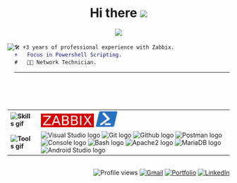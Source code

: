   <!-- Welcome -->
<h1  align="center">Hi there <img src="https://media.giphy.com/media/hvRJCLFzcasrR4ia7z/giphy.gif" width="35"></h1>

  <!-- Typing Text -->
<p align="center">
  <img src="https://readme-typing-svg.herokuapp.com?font=ROBOT&duration=1000&size=20&color=f5f5f5&background=000000&center=true&vCenter=true&width=490&lines=%3E+I'm+a+Zabbix+and+Powershell+Developer.">
</p>

  <!-- Profile Picture -->
<img align="left" height="150" src="https://i.giphy.com/media/v1.Y2lkPTc5MGI3NjExNjV4N2FrZnM1dmxoMTF3ZGdodzY5aXRjODhhc24yaW90Y3hhZ2I4OSZlcD12MV9pbnRlcm5hbF9naWZfYnlfaWQmY3Q9Zw/QDjpIL6oNCVZ4qzGs7/giphy.webp"/>

  <!-- Description -->
```diff
🛠️ +3 years of professional experience with Zabbix.
+   Focus in Powershell Scripting.
#   👨‍💻 Network Technician.
```

---
<table align="center">
    <tr>
        <td style="font-weight: bold; padding-right: 10px; vertical-align: center; border: none;">
          <img src="https://media2.giphy.com/media/QssGEmpkyEOhBCb7e1/giphy.gif?cid=ecf05e47a0n3gi1bfqntqmob8g9aid1oyj2wr3ds3mg700bl&rid=giphy.gif" width="30" alt="Skills gif">
        </td>
        <td>
          <img src="https://github.com/gitlableo/Profile/blob/main/zabbix_logo.svg" width="120" alt="Zabbix logo" />
          <img src="https://github.com/gitlableo/Profile/blob/main/PowerShell.svg" width="50" alt="PS logo" />
        </td>
    </tr>
    <tr>
        <td style="font-weight: bold; padding-right: 10px; vertical-align: center; border: none;">
          <img src="https://media.giphy.com/media/TEnXkcsHrP4YedChhA/giphy.gif" width="30" alt="Tools gif">
        </td>
        <td>
          <img src="https://img.icons8.com/color/48/000000/visual-studio-code-2019.png" width="50" alt="Visual Studio logo" />
          <img src="https://cdn.jsdelivr.net/gh/devicons/devicon/icons/git/git-original.svg" width="50" alt="Git logo" />
          <img src="https://img.icons8.com/fluent/48/000000/github.png" width="55" alt="Github logo" />
          <img src="https://cdn.jsdelivr.net/gh/devicons/devicon/icons/postman/postman-original.svg" width="48" alt="Postman logo" />
          <img src="https://img.icons8.com/color/48/000000/console.png" width="53" alt="Console logo" />
          <img src="https://cdn.jsdelivr.net/gh/devicons/devicon/icons/bash/bash-original.svg" width="52" alt="Bash logo" />
          <img src="https://cdn.jsdelivr.net/gh/devicons/devicon/icons/apache/apache-original.svg" width="52" alt="Apache2 logo" />
          <img src="https://cdn.jsdelivr.net/gh/devicons/devicon/icons/mariadb/mariadb-original.svg" width="52" alt="MariaDB logo" />
          <img src="https://cdn.jsdelivr.net/gh/devicons/devicon/icons/androidstudio/androidstudio-original.svg" width="52" alt="Android Studio logo" />
        </td>
    </tr>
</table>

  <!-- Socials -->
##
<p align="right">
  <span>
    <a target="_blank"><img src="https://komarev.com/ghpvc/?username=dante-barreda&style=for-the-badge" alt="Profile views" height="25" /></a>
    <a href="mailto:examplem@gmail.com?subject=Hello%20UserName"><img src="https://img.shields.io/badge/gmail-%23D14836.svg?&style=for-the-badge&logo=gmail&logoColor=white" alt="Gmail" height="25" /></a>
    <a href="https://your-portfolio-website.com" target="_blank"><img src="https://img.shields.io/badge/portfolio-%2324292e.svg?&style=for-the-badge&logo=pfsense&logoColor=white&logoSize=30" alt="Portfolio" height="25" /></a>
    <a href="https://www.linkedin.com/"><img src="https://img.shields.io/badge/linkedin-%230077B5.svg?&style=for-the-badge&logo=linkedin&logoColor=white" alt="LinkedIn" height="25" /></a>
  </span>
</p>
